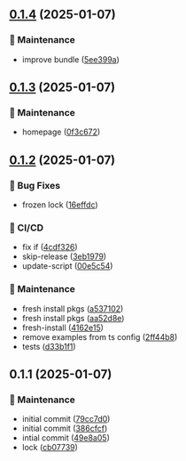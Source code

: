 

## [0.1.4](https://github.com/arshad-yaseen/pdf-to-images-browser/compare/0.1.3...0.1.4) (2025-01-07)


### 🔧 Maintenance

* improve bundle ([5ee399a](https://github.com/arshad-yaseen/pdf-to-images-browser/commit/5ee399a316f06992ca74614e2cd3c275430514f7))

## [0.1.3](https://github.com/arshad-yaseen/pdf-to-images-browser/compare/0.1.2...0.1.3) (2025-01-07)

### 🔧 Maintenance

- homepage ([0f3c672](https://github.com/arshad-yaseen/pdf-to-images-browser/commit/0f3c6728f05a47490df123286af6cfb0a5571b3f))

## [0.1.2](https://github.com/arshad-yaseen/pdf-to-images-browser/compare/0.1.1...0.1.2) (2025-01-07)

### 🐛 Bug Fixes

- frozen lock ([16effdc](https://github.com/arshad-yaseen/pdf-to-images-browser/commit/16effdc028d29f113a91a343d39bc4c434524526))

### 🔧 CI/CD

- fix if ([4cdf326](https://github.com/arshad-yaseen/pdf-to-images-browser/commit/4cdf3260f4682bf66bcef1c830344fdc7021c077))
- skip-release ([3eb1979](https://github.com/arshad-yaseen/pdf-to-images-browser/commit/3eb1979b2a487a22cf94af7bd43a88432d0c5775))
- update-script ([00e5c54](https://github.com/arshad-yaseen/pdf-to-images-browser/commit/00e5c548d2080e180907d1c4fcdd5cd40583f683))

### 🔧 Maintenance

- fresh install pkgs ([a537102](https://github.com/arshad-yaseen/pdf-to-images-browser/commit/a537102da17e7cec98bc31f6f3b6b05e7e6c3cf7))
- fresh install pkgs ([aa52d8e](https://github.com/arshad-yaseen/pdf-to-images-browser/commit/aa52d8eb1d52f8eadd08dd93a483bb4cea657a48))
- fresh-install ([4162e15](https://github.com/arshad-yaseen/pdf-to-images-browser/commit/4162e151bd45bf1f2a3fe2a9a3deb3f2c88b9f7b))
- remove examples from ts config ([2ff44b8](https://github.com/arshad-yaseen/pdf-to-images-browser/commit/2ff44b8fae786cae561f5cad76ce7acfaf54e7f4))
- tests ([d33b1f1](https://github.com/arshad-yaseen/pdf-to-images-browser/commit/d33b1f149459aa9162327f4eb41093c25b6a812e))

## 0.1.1 (2025-01-07)

### 🔧 Maintenance

- initial commit ([79cc7d0](https://github.com/arshad-yaseen/pdf-to-images-browser/commit/79cc7d0820f85cc00ed3dd9ebc779ee9b82d3bba))
- initial commit ([386cfcf](https://github.com/arshad-yaseen/pdf-to-images-browser/commit/386cfcfee3b8082debf464ab03931fd86a1887d3))
- intial commit ([49e8a05](https://github.com/arshad-yaseen/pdf-to-images-browser/commit/49e8a0528305743b201b8a92c1b5811e9559cc06))
- lock ([cb07739](https://github.com/arshad-yaseen/pdf-to-images-browser/commit/cb07739e8b1c509167c7a82eb66ff32a4be333a7))
